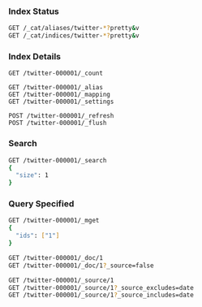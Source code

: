 ### Index Status

```bash
GET /_cat/aliases/twitter-*?pretty&v
GET /_cat/indices/twitter-*?pretty&v
```

### Index Details
```
GET /twitter-000001/_count

GET /twitter-000001/_alias
GET /twitter-000001/_mapping
GET /twitter-000001/_settings

POST /twitter-000001/_refresh
POST /twitter-000001/_flush
```

### Search

```bash
GET /twitter-000001/_search
{ 
  "size": 1
}
```

### Query Specified

```bash
GET /twitter-000001/_mget
{
  "ids": ["1"]
}

GET /twitter-000001/_doc/1
GET /twitter-000001/_doc/1?_source=false

GET /twitter-000001/_source/1
GET /twitter-000001/_source/1?_source_excludes=date
GET /twitter-000001/_source/1?_source_includes=date
```
